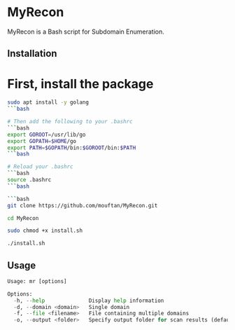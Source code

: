 # MyRecon

MyRecon is a Bash script for Subdomain Enumeration.

## Installation

# First, install the package

```bash
sudo apt install -y golang
```bash

# Then add the following to your .bashrc
```bash
export GOROOT=/usr/lib/go
export GOPATH=$HOME/go
export PATH=$GOPATH/bin:$GOROOT/bin:$PATH
```bash

# Reload your .bashrc
```bash
source .bashrc
```bash

```bash
git clone https://github.com/mouftan/MyRecon.git
```
```bash
cd MyRecon
```
```bash
sudo chmod +x install.sh
```
```bash
./install.sh
```

## Usage

```python
Usage: mr [options]

Options:
  -h, --help              Display help information
  -d, --domain <domain>   Single domain
  -f, --file <filename>   File containing multiple domains
  -o, --output <folder>   Specify output folder for scan results (default: ./output)
```
